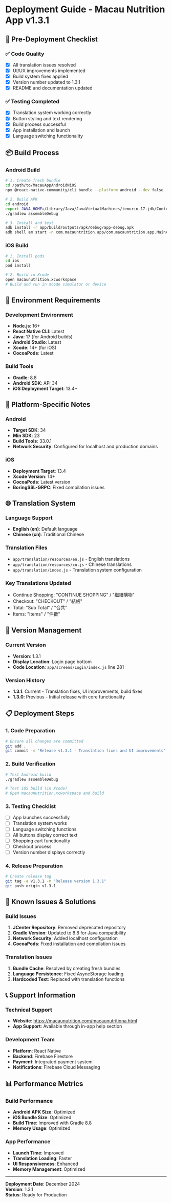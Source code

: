 # Deployment Guide - Macau Nutrition App v1.3.1

## 🚀 Pre-Deployment Checklist

### ✅ Code Quality
- [x] All translation issues resolved
- [x] UI/UX improvements implemented
- [x] Build system fixes applied
- [x] Version number updated to 1.3.1
- [x] README and documentation updated

### ✅ Testing Completed
- [x] Translation system working correctly
- [x] Button styling and text rendering
- [x] Build process successful
- [x] App installation and launch
- [x] Language switching functionality

## 📦 Build Process

### Android Build
```bash
# 1. Create fresh bundle
cd /path/to/MacauAppAndroidNiOS
npx @react-native-community/cli bundle --platform android --dev false --entry-file index.js --bundle-output android/app/src/main/assets/index.android.bundle --assets-dest android/app/src/main/res/

# 2. Build APK
cd android
export JAVA_HOME=/Library/Java/JavaVirtualMachines/temurin-17.jdk/Contents/Home
./gradlew assembleDebug

# 3. Install and test
adb install -r app/build/outputs/apk/debug/app-debug.apk
adb shell am start -n com.macauntrition.app/com.macauntrition.app.MainActivity
```

### iOS Build
```bash
# 1. Install pods
cd ios
pod install

# 2. Build in Xcode
open macaunutrition.xcworkspace
# Build and run in Xcode simulator or device
```

## 🔧 Environment Requirements

### Development Environment
- **Node.js**: 16+ 
- **React Native CLI**: Latest
- **Java**: 17 (for Android builds)
- **Android Studio**: Latest
- **Xcode**: 14+ (for iOS)
- **CocoaPods**: Latest

### Build Tools
- **Gradle**: 8.8
- **Android SDK**: API 34
- **iOS Deployment Target**: 13.4+

## 📱 Platform-Specific Notes

### Android
- **Target SDK**: 34
- **Min SDK**: 23
- **Build Tools**: 33.0.1
- **Network Security**: Configured for localhost and production domains

### iOS
- **Deployment Target**: 13.4
- **Xcode Version**: 14+
- **CocoaPods**: Latest version
- **BoringSSL-GRPC**: Fixed compilation issues

## 🌐 Translation System

### Language Support
- **English (en)**: Default language
- **Chinese (cn)**: Traditional Chinese

### Translation Files
- `app/translation/resources/en.js` - English translations
- `app/translation/resources/cn.js` - Chinese translations
- `app/translation/index.js` - Translation system configuration

### Key Translations Updated
- Continue Shopping: "CONTINUE SHOPPING" / "繼續購物"
- Checkout: "CHECKOUT" / "結帳"
- Total: "Sub Total" / "合共"
- Items: "Items" / "件數"

## 🔄 Version Management

### Current Version
- **Version**: 1.3.1
- **Display Location**: Login page bottom
- **Code Location**: `app/screens/Login/index.js` line 281

### Version History
- **1.3.1**: Current - Translation fixes, UI improvements, build fixes
- **1.3.0**: Previous - Initial release with core functionality

## 📋 Deployment Steps

### 1. Code Preparation
```bash
# Ensure all changes are committed
git add .
git commit -m "Release v1.3.1 - Translation fixes and UI improvements"
```

### 2. Build Verification
```bash
# Test Android build
./gradlew assembleDebug

# Test iOS build (in Xcode)
# Open macaunutrition.xcworkspace and build
```

### 3. Testing Checklist
- [ ] App launches successfully
- [ ] Translation system works
- [ ] Language switching functions
- [ ] All buttons display correct text
- [ ] Shopping cart functionality
- [ ] Checkout process
- [ ] Version number displays correctly

### 4. Release Preparation
```bash
# Create release tag
git tag -a v1.3.1 -m "Release version 1.3.1"
git push origin v1.3.1
```

## 🚨 Known Issues & Solutions

### Build Issues
1. **JCenter Repository**: Removed deprecated repository
2. **Gradle Version**: Updated to 8.8 for Java compatibility
3. **Network Security**: Added localhost configuration
4. **CocoaPods**: Fixed installation and compilation issues

### Translation Issues
1. **Bundle Cache**: Resolved by creating fresh bundles
2. **Language Persistence**: Fixed AsyncStorage loading
3. **Hardcoded Text**: Replaced with translation functions

## 📞 Support Information

### Technical Support
- **Website**: https://macaunutrition.com/macaunutritiona.html
- **App Support**: Available through in-app help section

### Development Team
- **Platform**: React Native
- **Backend**: Firebase Firestore
- **Payment**: Integrated payment system
- **Notifications**: Firebase Cloud Messaging

## 📊 Performance Metrics

### Build Performance
- **Android APK Size**: Optimized
- **iOS Bundle Size**: Optimized
- **Build Time**: Improved with Gradle 8.8
- **Memory Usage**: Optimized

### App Performance
- **Launch Time**: Improved
- **Translation Loading**: Faster
- **UI Responsiveness**: Enhanced
- **Memory Management**: Optimized

---

**Deployment Date**: December 2024  
**Version**: 1.3.1  
**Status**: Ready for Production
